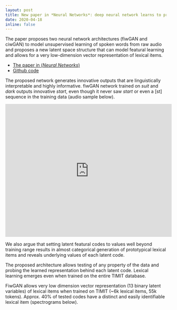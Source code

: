 ```yaml
---
layout: post
title: New paper in *Neural Networks*: deep neural network learns to produce new words
date: 2020-04-18
inline: false
---
```


The paper proposes two neural network architectures (fiwGAN and ciwGAN)  to model unsupervised learning of spoken words from raw audio and proposes a new latent space structure that can model featural learning and allows for a very low-dimension vector representation of lexical items.

* [The paper in (*Neural Networks*)](https://www.sciencedirect.com/science/article/pii/S0893608021001052)
* [Github code](https://github.com/gbegus/fiwGAN-ciwGAN)

The proposed network generates innovative outputs that are linguistically interpretable and highly informative. fiwGAN network trained on *suit* and *dark* outputs innovative *start*, even though it never saw *start* or even a [st] sequence in the training data (audio sample below).

<iframe width="520" height="415" src="https://youtube.com/embed/ifxjgmyuRXw" frameborder="0" allowfullscreen></iframe>

We also argue that setting latent featural codes to values well beyond training range results in almost categorical generation of prototypical lexical items and reveals underlying values of each latent code.

The proposed architecture allows testing of any property of the data and probing the learned representation behind each latent code. Lexical learning emerges even when trained on the entire TIMIT database.

FiwGAN allows very low dimension vector representation (13 binary latent variables) of lexical items when trained on TIMIT (~6k lexical items, 55k tokens). Approx. 40% of tested codes have a distinct and easily identifiable lexical item (spectrograms below).